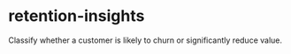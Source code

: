 # retention-insights
 Classify whether a customer is likely to churn or significantly reduce value.
